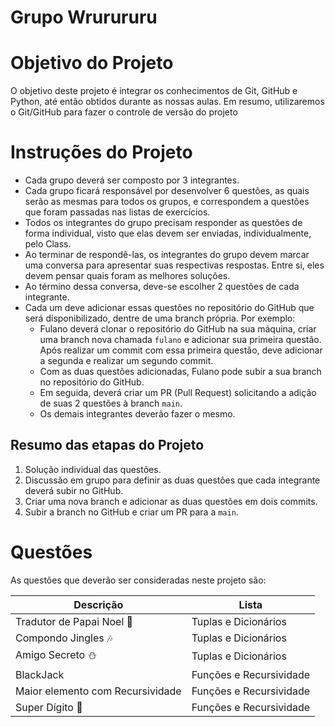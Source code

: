 # Grupo Wrurururu

# Objetivo do Projeto

O objetivo deste projeto é integrar os conhecimentos de Git, GitHub e Python, até então obtidos durante as nossas aulas. Em resumo, utilizaremos o Git/GitHub para fazer o controle de versão do projeto

# Instruções do Projeto

- Cada grupo deverá ser composto por 3 integrantes.
- Cada grupo ficará responsável por desenvolver 6 questões, as quais serão as mesmas para todos os grupos, e correspondem a questões que foram passadas nas listas de exercícios.
- Todos os integrantes do grupo precisam responder as questões de forma individual, visto que elas devem ser enviadas, individualmente, pelo Class.
- Ao terminar de respondê-las, os integrantes do grupo devem marcar uma conversa para apresentar suas respectivas respostas. Entre si, eles devem pensar quais foram as melhores soluções.
- Ao término dessa conversa, deve-se escolher 2 questões de cada integrante.
- Cada um deve adicionar essas questões no repositório do GitHub que será disponibilizado, dentre de uma branch própria. Por exemplo:
    - Fulano deverá clonar o repositório do GitHub na sua máquina, criar uma branch nova chamada `fulano` e adicionar sua primeira questão. Após realizar um commit com essa primeira questão, deve adicionar a segunda e realizar um segundo commit.
    - Com as duas questões adicionadas, Fulano pode subir a sua branch no repositório do GitHub.
    - Em seguida, deverá criar um PR (Pull Request) solicitando a adição de suas 2 questões à branch `main`.
    - Os demais integrantes deverão fazer o mesmo.

## Resumo das etapas do Projeto

1. Solução individual das questões.
2. Discussão em grupo para definir as duas questões que cada integrante deverá subir no GitHub.
3. Criar uma nova branch e adicionar as duas questões em dois commits.
4. Subir a branch no GitHub e criar um PR para a `main`.

# Questões

As questões que deverão ser consideradas neste projeto são:

| Descrição | Lista |
| --- | --- |
| Tradutor de Papai Noel 🎅 | Tuplas e Dicionários |
| Compondo Jingles 🎶 | Tuplas e Dicionários |
| Amigo Secreto ⛄ | Tuplas e Dicionários |
| BlackJack | Funções e Recursividade |
| Maior elemento com Recursividade | Funções e Recursividade |
| Super Dígito 🤔 | Funções e Recursividade |